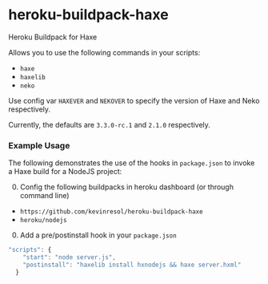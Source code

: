 # heroku-buildpack-haxe

Heroku Buildpack for Haxe

Allows you to use the following commands in your scripts:

- `haxe`
- `haxelib`
- `neko`

Use config var `HAXEVER` and `NEKOVER` to specify the version of Haxe and Neko respectively.

Currently, the defaults are `3.3.0-rc.1` and `2.1.0` respectively.

### Example Usage

The following demonstrates the use of the hooks in `package.json` to invoke a Haxe build for a NodeJS project:

0. Config the following buildpacks in heroku dashboard (or through command line)

  - `https://github.com/kevinresol/heroku-buildpack-haxe`
  - `heroku/nodejs`
	
0. Add a pre/postinstall hook in your `package.json`
```javascript
"scripts": {
    "start": "node server.js",
    "postinstall": "haxelib install hxnodejs && haxe server.hxml"
  }
```
